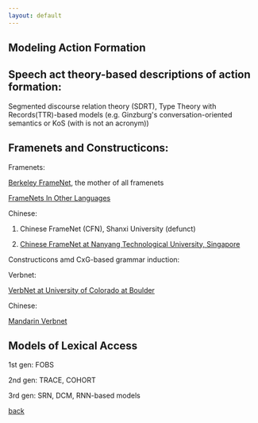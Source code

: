 ```yaml
---
layout: default
---
```


## Modeling Action Formation


## Speech act theory-based descriptions of action formation:

Segmented discourse relation theory (SDRT), Type Theory with Records(TTR)-based models (e.g. Ginzburg's conversation-oriented semantics or KoS (with is not an acronym))


## Framenets and Constructicons:

Framenets:

 <a href="https://framenet.icsi.berkeley.edu/fndrupal/">Berkeley FrameNet</a>, the mother of all framenets
 
 <a href="https://framenet.icsi.berkeley.edu/fndrupal/framenets_in_other_languages">FrameNets In Other Languages</a> 
 
Chinese:

1. Chinese FrameNet (CFN), Shanxi University (defunct)

2. <a href="http://nlg.csie.ntu.edu.tw/nlpresource/FrameNet/CFN-Lex/">Chinese FrameNet at Nanyang Technological University, Singapore</a> 

Constructicons amd CxG-based grammar induction: 

Verbnet:

<a href="https://verbs.colorado.edu/~mpalmer/projects/verbnet.html">VerbNet at University of Colorado at Boulder</a> 

Chinese:

<a href="http://verbnet.lt.cityu.edu.hk/#/">Mandarin Verbnet</a> 

## Models of Lexical Access

1st gen: FOBS 

2nd gen: TRACE, COHORT 

3rd gen: SRN, DCM, RNN-based models 



[back](./)
